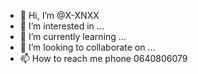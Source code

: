 - 👋 Hi, I’m @X-XNXX
- 👀 I’m interested in ...
- 🌱 I’m currently learning ...
- 💞️ I’m looking to collaborate on ...
- 📫 How to reach me phone 0640806079

<!---
X-XNXX/X-XNXX is a ✨ special ✨ repository because its `README.md` (this file) appears on your GitHub profile.
You can click the Preview link to take a look at your changes.
--->
